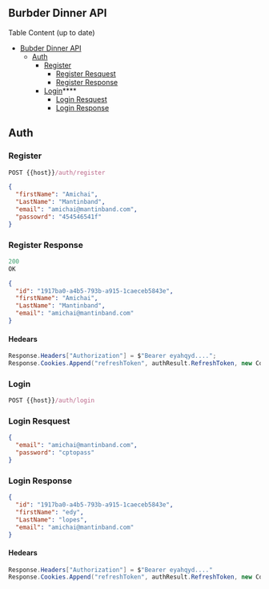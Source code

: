 ## Burbder Dinner API

Table Content (up to date)

- [Bubder Dinner API](#burbder-dinner-api)
    - [Auth](#auth)
        - [Register](#register)
            - [Register Resquest](#register-request)
            - [Register Response](#register-response)
        - [Login](#login)****
            - [Login Resquest](#login-request)
            - [Login Response](#login-response)

## Auth

### Register

```js
POST {{host}}/auth/register
```

```json
{
  "firstName": "Amichai",
  "LastName": "Mantinband",
  "email": "amichai@mantinband.com",
  "passowrd": "454546541f"
}
```

### Register Response

```js
200
OK
```

```json
{
  "id": "1917ba0-a4b5-793b-a915-1caeceb5843e",
  "firstName": "Amichai",
  "LastName": "Mantinband",
  "email": "amichai@mantinband.com"
}
```

#### Hedears
```c#
Response.Headers["Authorization"] = $"Bearer eyahqyd....";
Response.Cookies.Append("refreshToken", authResult.RefreshToken, new CookieOptions{})
```

### Login

```js
POST {{host}}/auth/login
```

### Login Resquest

```json
{
  "email": "amichai@mantinband.com",
  "password": "cptopass"
}

```
### Login Response

```json
{
  "id": "1917ba0-a4b5-793b-a915-1caeceb5843e",
  "firstName": "edy",
  "LastName": "lopes",
  "email": "amichai@mantinband.com"
}

```
#### Hedears
```c#
Response.Headers["Authorization"] = $"Bearer eyahqyd...."
Response.Cookies.Append("refreshToken", authResult.RefreshToken, new CookieOptions{})
```


